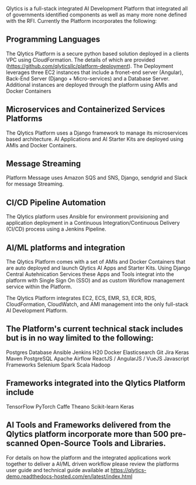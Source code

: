 Qlytics is a full-stack integrated AI Development Platform that integrated all of governments identified components as well as many more none defined with the RFI. Currently the Platform incorporates the following:

## Programming Languages

The Qlytics Platform is a secure python based solution deployed in a clients VPC using CloudFormation. The details of which are provided (https://github.com/qlyticsllc/platform-deployment). The Deployment leverages three EC2 instances that include a fronet-end server (Angular), Back-End Server (Django + Micro-services) and a Database Server. Additional instances are deployed through the platform using AMIs and Docker Containers

## Microservices and Containerized Services Platforms

The Qlytics Platform uses a Django framework to manage its microservices based architecture. AI Applications and AI Starter Kits are deployed using AMIs and Docker Containers.

## Message Streaming

Platform Message uses Amazon SQS and SNS, Django, sendgrid and Slack for message Streaming. 

## CI/CD Pipeline Automation

The Qlytics platform uses Ansible for environment provisioning and application deployment in a Continuous Integration/Continuous Delivery (CI/CD) process using a Jenkins Pipeline.

## AI/ML platforms and integration

The Qlytics Platform comes with a set of AMIs and Docker Containers that are auto deployed and launch Qlytics AI Apps and Starter Kits. Using Django Central Autehnication Services these Apps and Tools integrat into the platform with Single Sign On (SSO) and as custom Workflow management service within the Platform. 

The Qlytics Platform integrates EC2, ECS, EMR, S3, ECR, RDS, CloudFormation, CloudWatch, and AMI management into the only full-stack AI Development Platform.

## The Platform's current technical stack includes but is in no way limited to the following:

Postgres Database
Ansible
Jenkins
H20
Docker
Elasticsearch
Git
Jira
Keras
Maven
PostgreSQL
Apache Airflow
ReactJS / AngularJS / VueJS	Javascript Frameworks
Selenium
Spark
Scala
Hadoop

## Frameworks integrated into the Qlytics Platform include

TensorFlow
PyTorch
Caffe
Theano
Scikit-learn
Keras

## AI Tools and Frameworks delivered from the Qlytics platform incorporate more than 500 pre-scanned Open-Source Tools and Libraries.

For details on how the platform and the integrated applications work together to deliver a AI/ML driven workflow please review the platforms user guide and technical guide available at https://qlytics-demo.readthedocs-hosted.com/en/latest/index.html




